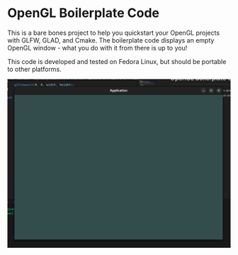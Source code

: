 # OpenGL Boilerplate Code

This is a bare bones project to help you quickstart your OpenGL projects with GLFW, GLAD, and Cmake. The boilerplate code displays an empty OpenGL window - what you do with it from there is up to you!

This code is developed and tested on Fedora Linux, but should be portable to other platforms.

![OpenGL Application Screenshot](./media/screenshot.png)